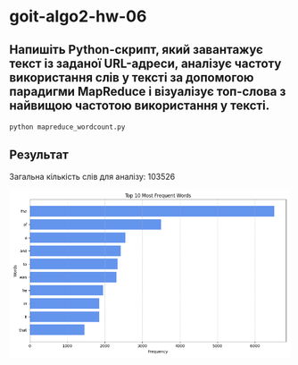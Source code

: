 # goit-algo2-hw-06

## Напишіть Python-скрипт, який завантажує текст із заданої URL-адреси, аналізує частоту використання слів у тексті за допомогою парадигми MapReduce і візуалізує топ-слова з найвищою частотою використання у тексті.

```bash
python mapreduce_wordcount.py
```

## Результат

Загальна кількість слів для аналізу: 103526

![Результат](result.png)
